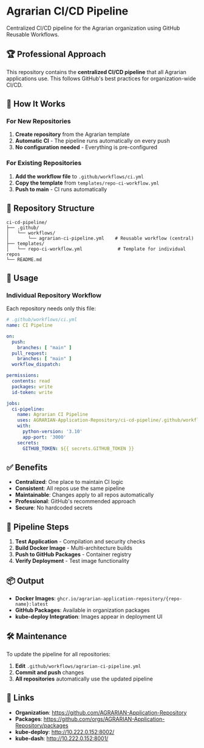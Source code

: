 # Agrarian CI/CD Pipeline

Centralized CI/CD pipeline for the Agrarian organization using GitHub Reusable Workflows.

## 🏆 Professional Approach

This repository contains the **centralized CI/CD pipeline** that all Agrarian applications use. This follows GitHub's best practices for organization-wide CI/CD.

## 🚀 How It Works

### For New Repositories

1. **Create repository** from the Agrarian template
2. **Automatic CI** - The pipeline runs automatically on every push
3. **No configuration needed** - Everything is pre-configured

### For Existing Repositories

1. **Add the workflow file** to `.github/workflows/ci.yml`
2. **Copy the template** from `templates/repo-ci-workflow.yml`
3. **Push to main** - CI runs automatically

## 📁 Repository Structure

```
ci-cd-pipeline/
├── .github/
│   └── workflows/
│       └── agrarian-ci-pipeline.yml    # Reusable workflow (central)
├── templates/
│   └── repo-ci-workflow.yml             # Template for individual repos
└── README.md
```

## 🔧 Usage

### Individual Repository Workflow

Each repository needs only this file:

```yaml
# .github/workflows/ci.yml
name: CI Pipeline

on:
  push:
    branches: [ "main" ]
  pull_request:
    branches: [ "main" ]
  workflow_dispatch:

permissions:
  contents: read
  packages: write
  id-token: write

jobs:
  ci-pipeline:
    name: Agrarian CI Pipeline
    uses: AGRARIAN-Application-Repository/ci-cd-pipeline/.github/workflows/agrarian-ci-pipeline.yml@main
    with:
      python-version: '3.10'
      app-port: '3000'
    secrets:
      GITHUB_TOKEN: ${{ secrets.GITHUB_TOKEN }}
```

## ✅ Benefits

- **Centralized**: One place to maintain CI logic
- **Consistent**: All repos use the same pipeline
- **Maintainable**: Changes apply to all repos automatically
- **Professional**: GitHub's recommended approach
- **Secure**: No hardcoded secrets

## 🔄 Pipeline Steps

1. **Test Application** - Compilation and security checks
2. **Build Docker Image** - Multi-architecture builds
3. **Push to GitHub Packages** - Container registry
4. **Verify Deployment** - Test image functionality

## 📦 Output

- **Docker Images**: `ghcr.io/agrarian-application-repository/{repo-name}:latest`
- **GitHub Packages**: Available in organization packages
- **kube-deploy Integration**: Images appear in deployment UI

## 🛠️ Maintenance

To update the pipeline for all repositories:

1. **Edit** `.github/workflows/agrarian-ci-pipeline.yml`
2. **Commit and push** changes
3. **All repositories** automatically use the updated pipeline

## 🔗 Links

- **Organization**: https://github.com/AGRARIAN-Application-Repository
- **Packages**: https://github.com/orgs/AGRARIAN-Application-Repository/packages
- **kube-deploy**: http://10.222.0.152:8002/
- **kube-dash**: http://10.222.0.152:8001/

